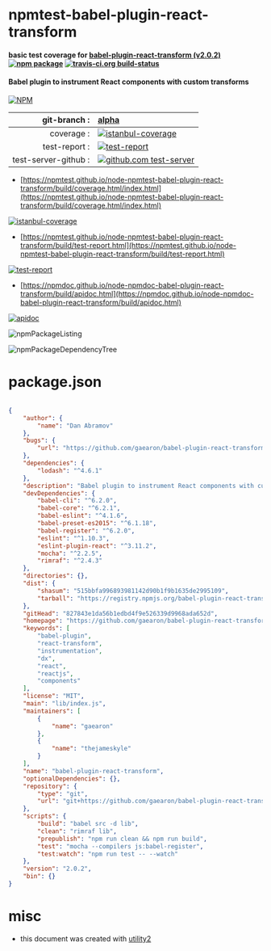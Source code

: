 # npmtest-babel-plugin-react-transform

#### basic test coverage for  [babel-plugin-react-transform (v2.0.2)](https://github.com/gaearon/babel-plugin-react-transform#readme)  [![npm package](https://img.shields.io/npm/v/npmtest-babel-plugin-react-transform.svg?style=flat-square)](https://www.npmjs.org/package/npmtest-babel-plugin-react-transform) [![travis-ci.org build-status](https://api.travis-ci.org/npmtest/node-npmtest-babel-plugin-react-transform.svg)](https://travis-ci.org/npmtest/node-npmtest-babel-plugin-react-transform)

#### Babel plugin to instrument React components with custom transforms

[![NPM](https://nodei.co/npm/babel-plugin-react-transform.png?downloads=true&downloadRank=true&stars=true)](https://www.npmjs.com/package/babel-plugin-react-transform)

| git-branch : | [alpha](https://github.com/npmtest/node-npmtest-babel-plugin-react-transform/tree/alpha)|
|--:|:--|
| coverage : | [![istanbul-coverage](https://npmtest.github.io/node-npmtest-babel-plugin-react-transform/build/coverage.badge.svg)](https://npmtest.github.io/node-npmtest-babel-plugin-react-transform/build/coverage.html/index.html)|
| test-report : | [![test-report](https://npmtest.github.io/node-npmtest-babel-plugin-react-transform/build/test-report.badge.svg)](https://npmtest.github.io/node-npmtest-babel-plugin-react-transform/build/test-report.html)|
| test-server-github : | [![github.com test-server](https://npmtest.github.io/node-npmtest-babel-plugin-react-transform/GitHub-Mark-32px.png)](https://npmtest.github.io/node-npmtest-babel-plugin-react-transform/build/app/index.html) | | build-artifacts : | [![build-artifacts](https://npmtest.github.io/node-npmtest-babel-plugin-react-transform/glyphicons_144_folder_open.png)](https://github.com/npmtest/node-npmtest-babel-plugin-react-transform/tree/gh-pages/build)|

- [https://npmtest.github.io/node-npmtest-babel-plugin-react-transform/build/coverage.html/index.html](https://npmtest.github.io/node-npmtest-babel-plugin-react-transform/build/coverage.html/index.html)

[![istanbul-coverage](https://npmtest.github.io/node-npmtest-babel-plugin-react-transform/build/screenCapture.buildCi.browser.%252Ftmp%252Fbuild%252Fcoverage.lib.html.png)](https://npmtest.github.io/node-npmtest-babel-plugin-react-transform/build/coverage.html/index.html)

- [https://npmtest.github.io/node-npmtest-babel-plugin-react-transform/build/test-report.html](https://npmtest.github.io/node-npmtest-babel-plugin-react-transform/build/test-report.html)

[![test-report](https://npmtest.github.io/node-npmtest-babel-plugin-react-transform/build/screenCapture.buildCi.browser.%252Ftmp%252Fbuild%252Ftest-report.html.png)](https://npmtest.github.io/node-npmtest-babel-plugin-react-transform/build/test-report.html)

- [https://npmdoc.github.io/node-npmdoc-babel-plugin-react-transform/build/apidoc.html](https://npmdoc.github.io/node-npmdoc-babel-plugin-react-transform/build/apidoc.html)

[![apidoc](https://npmdoc.github.io/node-npmdoc-babel-plugin-react-transform/build/screenCapture.buildCi.browser.%252Ftmp%252Fbuild%252Fapidoc.html.png)](https://npmdoc.github.io/node-npmdoc-babel-plugin-react-transform/build/apidoc.html)

![npmPackageListing](https://npmtest.github.io/node-npmtest-babel-plugin-react-transform/build/screenCapture.npmPackageListing.svg)

![npmPackageDependencyTree](https://npmtest.github.io/node-npmtest-babel-plugin-react-transform/build/screenCapture.npmPackageDependencyTree.svg)



# package.json

```json

{
    "author": {
        "name": "Dan Abramov"
    },
    "bugs": {
        "url": "https://github.com/gaearon/babel-plugin-react-transform/issues"
    },
    "dependencies": {
        "lodash": "^4.6.1"
    },
    "description": "Babel plugin to instrument React components with custom transforms",
    "devDependencies": {
        "babel-cli": "^6.2.0",
        "babel-core": "^6.2.1",
        "babel-eslint": "^4.1.6",
        "babel-preset-es2015": "^6.1.18",
        "babel-register": "^6.2.0",
        "eslint": "^1.10.3",
        "eslint-plugin-react": "^3.11.2",
        "mocha": "^2.2.5",
        "rimraf": "^2.4.3"
    },
    "directories": {},
    "dist": {
        "shasum": "515bbfa996893981142d90b1f9b1635de2995109",
        "tarball": "https://registry.npmjs.org/babel-plugin-react-transform/-/babel-plugin-react-transform-2.0.2.tgz"
    },
    "gitHead": "827843e1da56b1edbd4f9e526339d9968ada652d",
    "homepage": "https://github.com/gaearon/babel-plugin-react-transform#readme",
    "keywords": [
        "babel-plugin",
        "react-transform",
        "instrumentation",
        "dx",
        "react",
        "reactjs",
        "components"
    ],
    "license": "MIT",
    "main": "lib/index.js",
    "maintainers": [
        {
            "name": "gaearon"
        },
        {
            "name": "thejameskyle"
        }
    ],
    "name": "babel-plugin-react-transform",
    "optionalDependencies": {},
    "repository": {
        "type": "git",
        "url": "git+https://github.com/gaearon/babel-plugin-react-transform.git"
    },
    "scripts": {
        "build": "babel src -d lib",
        "clean": "rimraf lib",
        "prepublish": "npm run clean && npm run build",
        "test": "mocha --compilers js:babel-register",
        "test:watch": "npm run test -- --watch"
    },
    "version": "2.0.2",
    "bin": {}
}
```



# misc
- this document was created with [utility2](https://github.com/kaizhu256/node-utility2)
